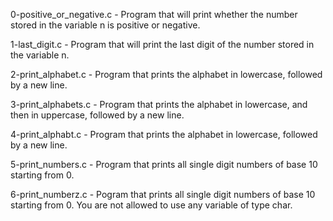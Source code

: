 0-positive_or_negative.c - Program that will print whether the number stored in the variable n is positive or negative.

1-last_digit.c - Program that will print the last digit of the number stored in the variable n.

2-print_alphabet.c - Program that prints the alphabet in lowercase, followed by a new line.

3-print_alphabets.c - Program that prints the alphabet in lowercase, and then in uppercase, followed by a new line.

4-print_alphabt.c - Program that prints the alphabet in lowercase, followed by a new line.

5-print_numbers.c - Program that prints all single digit numbers of base 10 starting from 0.

6-print_numberz.c - Pogram that prints all single digit numbers of base 10 starting from 0. You are not allowed to use any variable of type char. 

